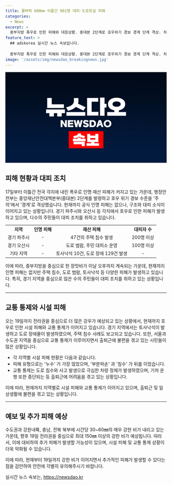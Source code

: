 ```yaml
---
title: 물벼락 600㎜ 이틀간 901명 대피·도로유실 피해
categories:
  - News
excerpt: >
  중부지방 폭우로 인한 피해와 대응상황. 중대본 2단계로 호우위기 경보 경계 단계 격상. 차량과 주택 침수로 인해 인명피해 우려. 한강 홍수통제소 홍수경보 발령. 도로 통제 및 열차 운행 중단으로 출근길 불편. 강한 비는 이날 오후까지, 19일에는 전라권에 퍼질 전망. 경제, 생활, 안전 관련 피해 지역별로 상세히 보고함. (150자)
feature_text: >
  ## adskorea 실시간 뉴스 속보입니다.

  중부지방 폭우로 인한 피해와 대응상황. 중대본 2단계로 호우위기 경보 경계 단계 격상. 차량과 주택 침수로 인해 인명피해 우려. 한강 홍수통제소 홍수경보 발령. 도로 통제 및 열차 운행 중단으로 출근길 불편. 강한 비는 이날 오후까지, 19일에는 전라권에 퍼질 전망. 경제, 생활, 안전 관련 피해 지역별로 상세히 보고함. (150자)
image: '/assets/img/newsdao_breakingnews.jpg'
---
```


<p><img src="/assets/img/newsdao_breakingnews.jpg" alt="adskorea 속보" /></p>

<h2 data-ke-size="size26">피해 현황과 대피 조치</h2>

<p data-ke-size="size16">17일부터 이틀간 전국 각지에 내린 폭우로 인명·재산 피해가 커지고 있는 가운데, 행정안전부는 중앙재난안전대책본부(중대본) 2단계를 발령하고 호우 위기 경보 수준을 '주의'에서 '경계'로 격상했습니다. 현재까지 공식 인명 피해는 없으나, 구조와 대피 소식이 이어지고 있는 상황입니다. 경기 파주시와 오산시 등 각지에서 호우로 인한 피해가 발생하고 있으며, 다수의 주민들이 대피 조치를 취하고 있습니다.</p>

<table>
  <tr>
    <td style="text-align: center; height: 17px;"><b>지역</b></td>
    <td style="text-align: center; height: 17px;"><b>인명 피해</b></td>
    <td style="text-align: center; height: 17px;"><b>재산 피해</b></td>
    <td style="text-align: center; height: 17px;"><b>대피자 수</b></td>
  </tr>
  <tr>
    <td style="text-align: center; height: 17px;">경기 파주시</td>
    <td style="text-align: center; height: 17px;">-</td>
    <td style="text-align: center; height: 17px;">47건의 주택 침수 발생</td>
    <td style="text-align: center; height: 17px;">200명 이상</td>
  </tr>
  <tr>
    <td style="text-align: center; height: 17px;">경기 오산시</td>
    <td style="text-align: center; height: 17px;">-</td>
    <td style="text-align: center; height: 17px;">도로 범람, 주민 대피소 운영</td>
    <td style="text-align: center; height: 17px;">100명 이상</td>
  </tr>
  <tr>
    <td style="text-align: center; height: 17px;">기타 지역</td>
    <td style="text-align: center; height: 17px;">-</td>
    <td style="text-align: center; height: 17px;">토사낙석 10건, 도로 장애 129건 발생</td>
    <td style="text-align: center; height: 17px;">-</td>
  </tr>
</table>

<p data-ke-size="size16">이에 따라, 중부지방을 중심으로 한 장맛비가 이날 오후까지 계속되는 가운데, 현재까지 인명 피해는 없지만 주택 침수, 도로 범람, 토사낙석 등 다양한 피해가 발생하고 있습니다. 특히, 경기 지역을 중심으로 많은 수의 주민들이 대피 조치를 취하고 있는 상황입니다.</p>

<hr>

<h2 data-ke-size="size26">교통 통제와 시설 피해</h2>

<p data-ke-size="size16">오는 19일까지 전라권을 중심으로 더 많은 강우가 예상되고 있는 상황에서, 현재까지 호우로 인한 시설 피해와 교통 통제가 이어지고 있습니다. 경기 지역에서는 토사낙석이 발생하고 도로 장애물이 발생하였으며, 주택 침수 사례도 보고되고 있습니다. 또한, 서울과 수도권 지역을 중심으로 교통 통제가 이루어지면서 출퇴근에 불편을 겪고 있는 시민들이 많은 상황입니다.</p>

<ul>
  <li>각 지역별 시설 피해 현황은 다음과 같습니다.</li>
  <li>피해 유형으로는 '누수' 가 가장 많았으며, '부분파손' 과 '침수' 가 뒤를 이었습니다.</li>
  <li>교통 통제는 도로 침수와 사고 발생으로 극심한 차량 정체가 발생하였으며, 기차 운행 또한 중단되는 등 출퇴근에 어려움을 겪고 있는 상황입니다.</li>
</ul>

<p data-ke-size="size16">이에 따라, 현재까지 지역별로 시설 피해와 교통 통제가 이어지고 있으며, 출퇴근 및 일상생활에 불편을 겪고 있는 상황입니다.</p>

<hr>

<h2 data-ke-size="size26">예보 및 추가 피해 예상</h2>

<p data-ke-size="size16">수도권과 강원내륙, 충남, 전북 북부에 시간당 30~60㎜의 매우 강한 비가 내리고 있는 가운데, 향후 19일 전라권을 중심으로 최대 150㎜ 이상의 강한 비가 예상됩니다. 따라서, 이에 대비하여 추가 피해가 발생할 가능성이 있으며, 시설 피해 및 교통 통제 상황이 더욱 악화될 수 있습니다.</p>

<p data-ke-size="size16">이에 따라, 현재부터 19일까지 강한 비가 이어지면서 추가적인 피해가 발생할 수 있다는 점을 감안하여 안전에 각별히 유의해주시기 바랍니다.</p>
실시간 뉴스 속보는, <a href="https://newsdao.kr" rel="dofollow">https://newsdao.kr</a>


